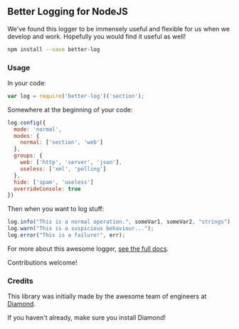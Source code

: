 Better Logging for NodeJS
-------------------------

We've found this logger to be immensely useful and flexible for us when we develop and work. Hopefully you would find it useful as well!

```bash
npm install --save better-log
```

### Usage

In your code:
```js
var log = require('better-log')('section');
```

Somewhere at the beginning of your code:
```js
log.config({
  mode: 'normal',
  modes: {
    normal: ['section', 'web']
  },
  groups: {
    web: ['http', 'server', 'json'],
    useless: ['xml', 'polling']
  },
  hide: ['spam', 'useless']
  overrideConsole: true
})
```

Then when you want to log stuff:
```js
log.info("This is a normal operation.", someVar1, someVar2, "strings");
log.warn("This is a suspicious behaviour...");
log.error("This is a failure!", err);
```

For more about this awesome logger, [see the full docs](https://github.com/diamondio/log/wiki/Documentation).

Contributions welcome!

### Credits
This library was initially made by the awesome team of engineers at [Diamond](https://diamond.io).

If you haven't already, make sure you install Diamond!


